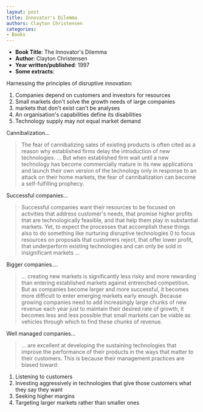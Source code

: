 ```yaml
---
layout: post
title: Innovator's Dilemma
authors: Clayton Christensen
categories:
- Books
---
```


- **Book Title**: The Innovator's Dilemma
- **Author**: Clayton Christensen
- **Year written/published**: 1997
- **Some extracts**:

Harnessing the principles of disruptive innovation:

1. Companies depend on customers and investors for resources
2. Small markets don't solve the growth needs of large companies
3. markets that don't exist can't be analyses
4. An organisation's capabilities define its disabilities
5. Technology supply may not equal market demand

Cannibalization...

> The fear of cannibalizing sales of existing products is often cited as a reason why established firms delay the introduction of new technologies. ... But when established firm wait until a new technology has become commercially mature in its new applications and launch their own version of the technology only in response to an attack on their home markets, the fear of cannibalization can become a self-fulfilling prophecy.

Successful companies...

> Successful companies want their resources to be focused on activities that address customer's needs, that promise higher profits that are technologically feasible, and that help them play in substantial markets. Yet, to expect the processes that accomplish these things also to do something like nurturing disruptive technologies 0 to focus resources on proposals that customers reject, that offer lower profit, that underperform existing technologies and can only be sold in insignificant markets ...

Bigger companies....

> ... creating new markets is significantly less risky and more rewarding than entering established markets against entrenched competition. But as companies become larger and more successful, it becomes more difficult to enter emerging markets early enough. Because growing companies need to add increasingly large chunks of new revenue each year just to maintain their desired rate of growth, it becomes less and less possible that small markets can be viable as vehicles through which to find these chunks of revenue.

Well managed companies...

> ... are excellent at developing the sustaining technologies that improve the performance of their products in the ways that matter to their customers. This is because their management practices are biased toward:

1. Listening to customers
2. Investing aggressively in technologies that give those customers what they say they want
3. Seeking higher margins
4. Targeting larger markets rather than smaller ones

